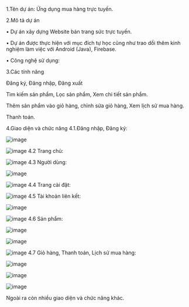 1.Tên dự án: Ứng dụng mua hàng trực tuyến.

2.Mô tả dự án

• Dự án xây dựng Website bán trang sức trực tuyến.

• Dự án được thực hiện với mục đích tự học cũng như trao dồi thêm kinh nghiệm làm việc với Android (Java), Firebase.

• Công nghệ sử dụng:

3.Các tính năng

Đăng ký, Đăng nhập, Đăng xuất

Tìm kiếm sản phẩm, Lọc sản phẩm, Xem chi tiết sản phẩm.

Thêm sản phẩm vào giỏ hàng, chỉnh sửa giỏ hàng, Xem lịch sử mua hàng.

Thanh toán.

4.Giao diện và chức năng
4.1.Đăng nhập, Đăng ký:

![image](https://github.com/quocthai261/DoAn_TMDT/assets/91470802/f79c6dcc-e995-48cd-a0ef-be5784434369)

![image](https://github.com/quocthai261/DoAn_TMDT/assets/91470802/947f3700-eead-4e18-8553-0805acd74186)
4.2 Trang chủ:

![image](https://github.com/quocthai261/DoAn_TMDT/assets/91470802/61d81b37-508a-47fa-bc5c-c98d6ea5ccf4)
4.3 Người dùng:

![image](https://github.com/quocthai261/DoAn_TMDT/assets/91470802/d0b1c275-743c-4419-b7c5-ac2b47d044fc)

![image](https://github.com/quocthai261/DoAn_TMDT/assets/91470802/f8e022d3-a27f-42a5-bd5d-79614705eeda)
4.4 Trang cài đặt:

![image](https://github.com/quocthai261/DoAn_TMDT/assets/91470802/8697778e-2095-426b-86b3-6eff8d43c495)
4.5 Tài khoản liên kết:

![image](https://github.com/quocthai261/DoAn_TMDT/assets/91470802/93a2142a-32df-49d8-858d-ffd14b5ff093)

![image](https://github.com/quocthai261/DoAn_TMDT/assets/91470802/6e014fbd-cc77-4254-85fe-693dc24978bb)
4.6 Sản phẩm:

![image](https://github.com/quocthai261/DoAn_TMDT/assets/91470802/d09150a5-bac6-4731-98af-54a10d523d79)

![image](https://github.com/quocthai261/DoAn_TMDT/assets/91470802/1e9739fe-36b6-4f33-9f61-e4f2a7b95ff2)

![image](https://github.com/quocthai261/DoAn_TMDT/assets/91470802/030e5f6b-dba1-4f85-a2fd-4825530a3358)
4.7 Giỏ hàng, Thanh toán, Lịch sử mua hàng:

![image](https://github.com/quocthai261/DoAn_TMDT/assets/91470802/891f8d9a-9e6c-4bad-a784-09108dd703ed)

![image](https://github.com/quocthai261/DoAn_TMDT/assets/91470802/2657cf08-b0f6-444c-b804-8ca1c562b04d)

![image](https://github.com/quocthai261/DoAn_TMDT/assets/91470802/d69d34f8-5e26-48f3-9405-c4ee4f45723d)

Ngoài ra còn nhiều giao diện và chức năng khác.








